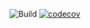 ![Build](https://github.com/DenKorporation/TaskManager/actions/workflows/dotnet-build.yml/badge.svg)
[![codecov](https://codecov.io/github/DenKorporation/TaskManager/graph/badge.svg?token=HSQ5EE0OH0)](https://codecov.io/github/DenKorporation/TaskManager)